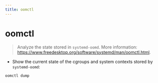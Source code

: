 ```yaml
---
title: oomctl
---
```

# oomctl

> Analyze the state stored in `systemd-oomd`.
> More information: <https://www.freedesktop.org/software/systemd/man/oomctl.html>.

- Show the current state of the cgroups and system contexts stored by `systemd-oomd`:

`oomctl dump`
